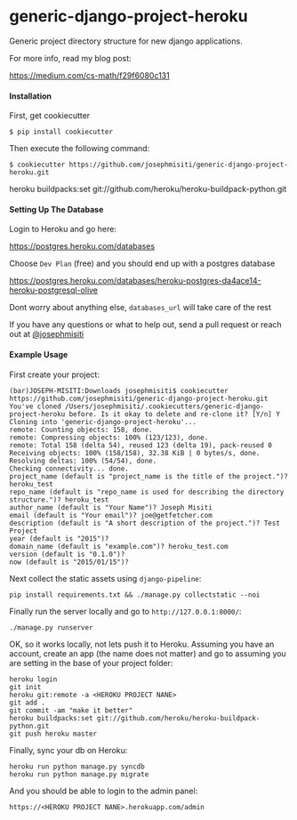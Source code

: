 generic-django-project-heroku
=============================

Generic project directory structure for new django applications.

For more info, read my blog post:

https://medium.com/cs-math/f29f6080c131


#### Installation

First, get cookiecutter

```
$ pip install cookiecutter
```

Then execute the following command:

```
$ cookiecutter https://github.com/josephmisiti/generic-django-project-heroku.git
```

heroku buildpacks:set git://github.com/heroku/heroku-buildpack-python.git


#### Setting Up The Database

Login to Heroku and go here:

https://postgres.heroku.com/databases

Choose `Dev Plan` (free) and you should end up with a postgres database

https://postgres.heroku.com/databases/heroku-postgres-da4ace14-heroku-postgresql-olive

Dont worry about anything else, `databases_url` will take care of the rest


If you have any questions or what to help out, send a pull request or reach out at [@josephmisiti](http://www.twitter.com/josephmisiti)


#### Example Usage

First create your project:

```
(bar)JOSEPH-MISITI:Downloads josephmisiti$ cookiecutter https://github.com/josephmisiti/generic-django-project-heroku.git
You've cloned /Users/josephmisiti/.cookiecutters/generic-django-project-heroku before. Is it okay to delete and re-clone it? [Y/n] Y
Cloning into 'generic-django-project-heroku'...
remote: Counting objects: 158, done.
remote: Compressing objects: 100% (123/123), done.
remote: Total 158 (delta 54), reused 123 (delta 19), pack-reused 0
Receiving objects: 100% (158/158), 32.38 KiB | 0 bytes/s, done.
Resolving deltas: 100% (54/54), done.
Checking connectivity... done.
project_name (default is "project_name is the title of the project.")? heroku_test
repo_name (default is "repo_name is used for describing the directory structure.")? heroku_test
author_name (default is "Your Name")? Joseph Misiti
email (default is "Your email")? joe@getfetcher.com
description (default is "A short description of the project.")? Test Project
year (default is "2015")?
domain_name (default is "example.com")? heroku_test.com
version (default is "0.1.0")?
now (default is "2015/01/15")?
```

Next collect the static assets using `django-pipeline`:

```
pip install requirements.txt && ./manage.py collectstatic --noi
```

Finally run the server locally and go to `http://127.0.0.1:8000/`:


```
./manage.py runserver
```

OK, so it works locally, not lets push it to Heroku. Assuming you have an account, create an app (the name does not matter) and go to assuming you are setting in the base of your project folder:

```
heroku login
git init
heroku git:remote -a <HEROKU PROJECT NANE>
git add .
git commit -am "make it better"
heroku buildpacks:set git://github.com/heroku/heroku-buildpack-python.git
git push heroku master
```

Finally, sync your db on Heroku:

```
heroku run python manage.py syncdb
heroku run python manage.py migrate
```

And you should be able to login to the admin panel:

```
https://<HEROKU PROJECT NANE>.herokuapp.com/admin
```